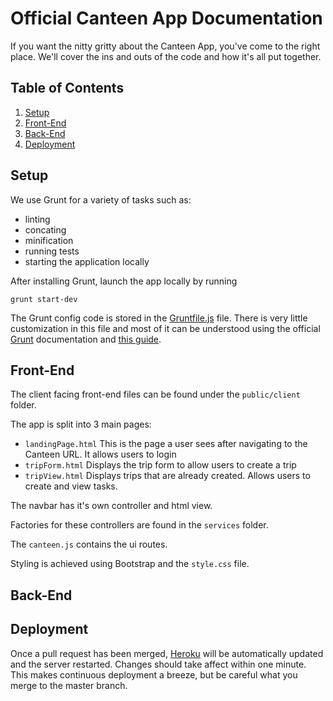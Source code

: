 # Official Canteen App Documentation

If you want the nitty gritty about the Canteen App, you've come to the right place. We'll cover the ins and outs of the code and how it's all put together.

## Table of Contents
1. [Setup](#setup)
1. [Front-End](#front-end)
1. [Back-End](#back-end)
1. [Deployment](#deployment)


## Setup

We use Grunt for a variety of tasks such as:

* linting
* concating
* minification
* running tests
* starting the application locally

After installing Grunt, launch the app locally by running

```
grunt start-dev
```

The Grunt config code is stored in the [Gruntfile.js](Gruntfile.js) file. There is very little customization in this file and most of it can be understood using the official [Grunt](http://gruntjs.com) documentation and [this guide](https://scotch.io/tutorials/a-simple-guide-to-getting-started-with-grunt).


## Front-End

The client facing front-end files can be found under the `public/client` folder.

The app is split into 3 main pages:

- `landingPage.html`  This is the page a user sees after navigating to the Canteen URL. It allows users to login
- `tripForm.html`  Displays the trip form to allow users to create a trip
- `tripView.html`  Displays trips that are already created. Allows users to create and view tasks.

The navbar has it's own controller and html view.

Factories for these controllers are found in the `services` folder.

The `canteen.js` contains the ui routes.

Styling is achieved using Bootstrap and the `style.css` file.


## Back-End


## Deployment

Once a pull request has been merged, [Heroku](http://canteenapp.herokuapp.com) will be automatically updated and the server restarted. Changes should take affect within one minute. This makes continuous deployment a breeze, but be careful what you merge to the master branch.




